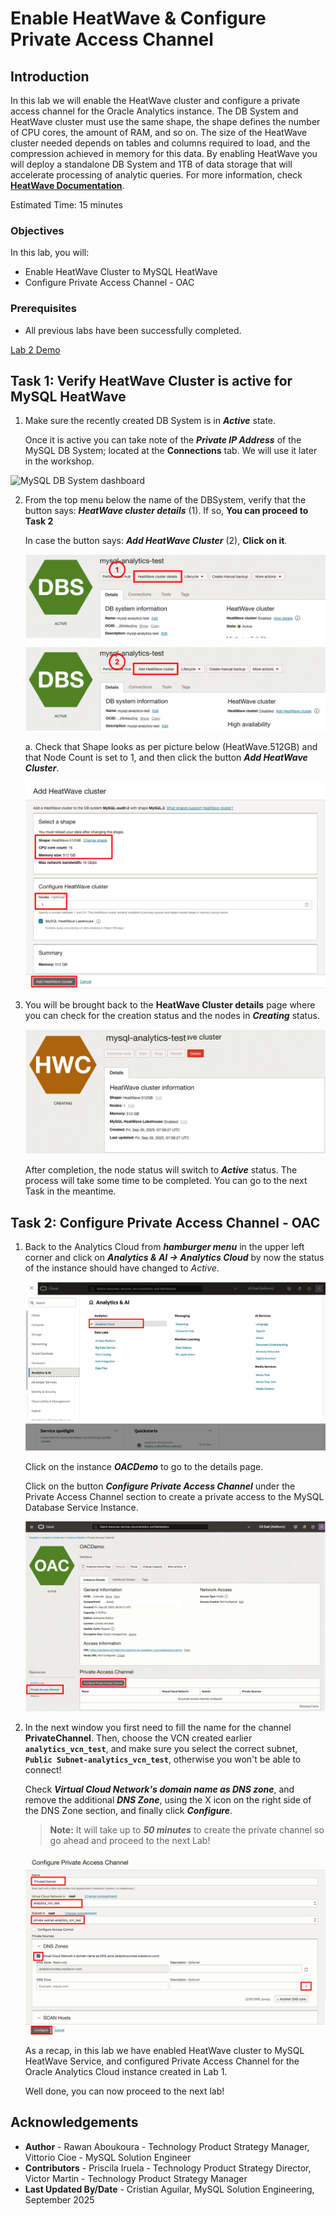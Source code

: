 # Enable HeatWave & Configure Private Access Channel

## Introduction

In this lab we will enable the HeatWave cluster and configure a private access channel for the Oracle Analytics instance.
The DB System and HeatWave cluster must use the same shape, the shape defines the number of CPU cores, the amount of RAM, and so on. The size of the HeatWave cluster needed depends on tables and columns required to load, and the compression achieved in memory for this data.
By enabling HeatWave you will deploy a standalone DB System and 1TB of data storage that will accelerate processing of analytic queries. For more information, check **[HeatWave Documentation](https://docs.oracle.com/en-us/iaas/mysql-database/doc/heatwave.html)**. 

Estimated Time: 15 minutes

### Objectives

In this lab, you will:
-  Enable HeatWave Cluster to MySQL HeatWave
-  Configure Private Access Channel - OAC

### Prerequisites

- All previous labs have been successfully completed.

[Lab 2 Demo](youtube:DfdcFzcnpWQ)

## Task 1: Verify HeatWave Cluster is active for MySQL HeatWave

1. Make sure the recently created DB System is in _**Active**_ state.

   Once it is active you can take note of the _**Private IP Address**_ of the MySQL DB System; located at the **Connections** tab. We will use it later in the workshop.

  ![MySQL DB System dashboard](./images/copy-private-ip.png)

2. From the top menu below the name of the DBSystem, verify that the button says: _**HeatWave cluster details**_ (1). If so, **You can proceed to Task 2**

   In case the button says: _**Add HeatWave Cluster**_ (2),  **Click on it**.

   ![Add Heatwave Cluster](./images/add-heatwave-cluster.png)

   a. Check that Shape looks as per picture below (HeatWave.512GB) and that Node Count is set to 1, and then click the button _**Add HeatWave Cluster**_.

   ![Heatwave Cluster enable](./images/select-shape.png)


3. You will be brought back to the **HeatWave Cluster details** page where you can check for the creation status and the nodes in _**Creating**_ status.

   ![Heatwave Cluster creating status](./images/heatwave-creating-status.png)

   After completion, the node status will switch to _**Active**_ status. The process will take some time to be completed. You can go to the next Task in the meantime.

## Task 2: Configure Private Access Channel - OAC


1. Back to the Analytics Cloud from _**hamburger menu**_ in the upper left corner and click on _**Analytics & AI -> Analytics Cloud**_ by now the status of the instance should have changed to _Active_. 

   ![OCI Console](./images/open-oac.png)

   Click on the instance _**OACDemo**_ to go to the details page.

   Click on the button _**Configure Private Access Channel**_ under the Private Access Channel section to create a private access to the MySQL Database Service Instance.

   ![Configuring private channel OAC](./images/select-private-access-channel.png)

2. In the next window you first need to fill the name for the channel **PrivateChannel**. Then, choose the VCN created earlier **`analytics_vcn_test`**, and make sure you select the correct subnet, **`Public Subnet-analytics_vcn_test`**, otherwise you won't be able to connect!

    Check _**Virtual Cloud Network's domain name as DNS zone**_, and remove the additional _**DNS Zone**_, using the X icon on the right side of the DNS Zone section, and finally click _**Configure**_.

   	> **Note:** It will take up to _**50 minutes**_ to create the private channel so go ahead and proceed to the next Lab! 

   	![Configuring private channel OAC](./images/configure-form-pac.png)

   	As a recap, in this lab we have enabled HeatWave cluster to MySQL HeatWave Service, and configured Private Access Channel for the Oracle Analytics Cloud instance created in Lab 1.

   Well done, you can now proceed to the next lab!


## Acknowledgements
   - **Author** - Rawan Aboukoura - Technology Product Strategy Manager, Vittorio Cioe - MySQL Solution Engineer
   - **Contributors** - Priscila Iruela - Technology Product Strategy Director, Victor Martin - Technology Product Strategy Manager 
   - **Last Updated By/Date** - Cristian Aguilar, MySQL Solution Engineering, September 2025
